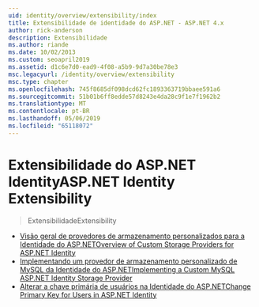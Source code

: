 ```yaml
---
uid: identity/overview/extensibility/index
title: Extensibilidade de identidade do ASP.NET - ASP.NET 4.x
author: rick-anderson
description: Extensibilidade
ms.author: riande
ms.date: 10/02/2013
ms.custom: seoapril2019
ms.assetid: d1c6e7d0-ead9-4f08-a5b9-9d7a30be78e3
msc.legacyurl: /identity/overview/extensibility
msc.type: chapter
ms.openlocfilehash: 745f8685df098dcd62fc1893363719bbaee591a6
ms.sourcegitcommit: 51b01b6ff8edde57d8243e4da28c9f1e7f1962b2
ms.translationtype: MT
ms.contentlocale: pt-BR
ms.lasthandoff: 05/06/2019
ms.locfileid: "65118072"
---
```

# <a name="aspnet-identity-extensibility"></a><span data-ttu-id="9acd3-103">Extensibilidade do ASP.NET Identity</span><span class="sxs-lookup"><span data-stu-id="9acd3-103">ASP.NET Identity Extensibility</span></span>

> <span data-ttu-id="9acd3-104">Extensibilidade</span><span class="sxs-lookup"><span data-stu-id="9acd3-104">Extensibility</span></span>

- [<span data-ttu-id="9acd3-105">Visão geral de provedores de armazenamento personalizados para a Identidade do ASP.NET</span><span class="sxs-lookup"><span data-stu-id="9acd3-105">Overview of Custom Storage Providers for ASP.NET Identity</span></span>](overview-of-custom-storage-providers-for-aspnet-identity.md)
- [<span data-ttu-id="9acd3-106">Implementando um provedor de armazenamento personalizado de MySQL da Identidade do ASP.NET</span><span class="sxs-lookup"><span data-stu-id="9acd3-106">Implementing a Custom MySQL ASP.NET Identity Storage Provider</span></span>](implementing-a-custom-mysql-aspnet-identity-storage-provider.md)
- [<span data-ttu-id="9acd3-107">Alterar a chave primária de usuários na Identidade do ASP.NET</span><span class="sxs-lookup"><span data-stu-id="9acd3-107">Change Primary Key for Users in ASP.NET Identity</span></span>](change-primary-key-for-users-in-aspnet-identity.md)
